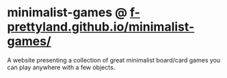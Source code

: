 # minimalist-games @ [f-prettyland.github.io/minimalist-games/](https://f-prettyland.github.io/minimalist-games/)
A website presenting a collection of great minimalist board/card games you can play anywhere with a few objects.
